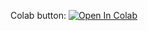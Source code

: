Colab button: 
[![Open In Colab](https://colab.research.google.com/assets/colab-badge.svg)](https://colab.research.google.com/github/schumbar/SJSU_CMPE255/blob/main/assignment_03/KDD/KDD.ipynb)
